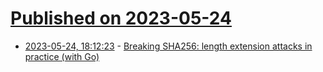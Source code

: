 # [Published on 2023-05-24](index.md)

* [2023-05-24, 18:12:23](https://lobste.rs/s/brceu4/breaking_sha256_length_extension) - [Breaking SHA256: length extension attacks in practice (with Go)](https://kerkour.com/sha256-length-extension-attacks)
